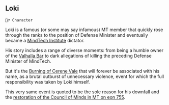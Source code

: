 ## Loki

`🧙‍♂️ Character`

Loki is a famous (or some may say infamous) MT member that quickly rose through the ranks to the position of Defense Minister and eventually became a [MindTech Institute](<https://zeithalt.github.io/r/mindtech_institute.html>) dictator.

His story includes a range of diverse moments: from being a humble owner of the [Valhalla Bar](<https://zeithalt.github.io/r/valhalla_bar.html>) to dark allegations of killing the preceding Defense Minister of MindTech.

But it's the [Burning of Cerene Vale](<https://zeithalt.github.io/t/#eon0749>) that will forever be associated with his name, as a brutal outburst of unnecessary violence, event for which the full responsibility was taken by Loki himself.

This very same event is quoted to be the sole reason for his downfall and the [restoration of the Council of Minds in MT on eon 755](<https://zeithalt.github.io/t/#eon0755>).

<!---
keywords: character, mt, dictator, valhalla bar
aliases: 
-->
